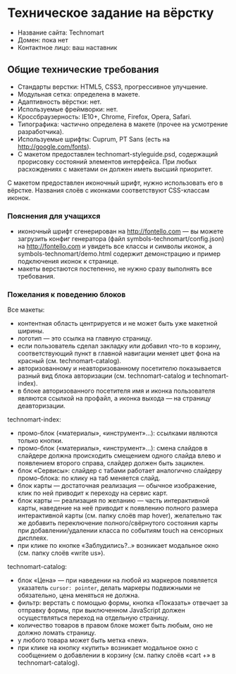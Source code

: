 # Техническое задание на вёрстку

* Название сайта: Technomart
* Домен: пока нет
* Контактное лицо: ваш наставник


## Общие технические требования

* Стандарты верстки: HTML5, CSS3, прогрессивное улучшение.
* Модульная сетка: определена в макете.
* Адаптивность вёрстки: нет.
* Используемые фреймворки: нет.
* Кроссбраузерность: IE10+, Chrome, Firefox, Opera, Safari.
* Типографика: частично определена в макете (прочее на усмотрение разработчика).
* Используемые шрифты: Cuprum, PT Sans (есть на http://google.com/fonts).
* С макетом предоставлен technomart-styleguide.psd, содержащий прорисовку состояний элементов интерфейса. При любых расхождениях с макетами он должен иметь высший приоритет.

С макетом предоставлен иконочный шрифт, нужно использовать его в вёрстке. Названия слоёв с иконками соответствуют CSS-классам иконок.

### Пояснения для учащихся

* иконочный шрифт сгенерирован на http://fontello.com — вы можете загрузить конфиг генератора (файл symbols-technomart/config.json) на http://fontello.com и увидеть все классы и символы иконок, а symbols-technomart/demo.html содержит демонстрацию и пример подключения иконок к странице.
* макеты верстаются постепенно, не нужно сразу выполнять все требования.

### Пожелания к поведению блоков

Все макеты:

* контентная область центрируется и не может быть уже макетной ширины.
* логотип — это ссылка на главную страницу.
* если пользователь сделал закладку или добавил что-то в корзину, соответствующий пункт в главной навигации меняет цвет фона на красный (см. technomart-catalog).
* авторизованному и неавторизованному посетителю показывается разный вид блока авторизации (см. technomart-catalog и technomart-index).
* в блоке авторизованного посетителя имя и иконка пользователя являются ссылкой на профайл, а иконка выхода — на страницу деавторизации.

technomart-index:

* промо-блок («материалы», «инструмент»...): ссылками являются только кнопки.
* промо-блок («материалы», «инструмент»...): смена слайдов в слайдере должна происходить смещением одного слайда влево и появлением второго справа, слайдер должен быть зациклен.
* блок «Сервисы»: слайдер с табами работает аналогично слайдеру промо-блока: по клику на таб меняется слайд.
* блок карты — достаточная реализация — обычное изображение, клик по ней приводит к переходу на сервис карт.
* блок карты — реализация по желанию — часть интерактивной карты, наведение на неё приводит к появлению полного размера интерактивной карты (см. папку слоёв map hover), желательно так же добавить переключение полного/свёрнутого состояния карты при добавлении/удалении класса по событиям touch на сенсорных дисплеях.
* при клике по кнопке «Заблудились?..» возникает модальное окно (см. папку слоёв «write us»).

technomart-catalog:

* блок «Цена» — при наведении на любой из маркеров появляется указатель `cursor: pointer`, делать маркеры подвижными не обязательно, цена меняться не должна.
* фильтр: верстать с помощью формы, кнопка «Показать» отвечает за отправку формы, при выключенном JavaScript должен осуществляться переход на отдельную страницу.
* количество товаров в правом блоке может быть любым, оно не должно ломать страницу.
* у любого товара может быть метка «new».
* при клике на кнопку «купить» возникает модальное окно с сообщением о добавлении в корзину (см. папку слоёв «cart +» в technomart-catalog).
